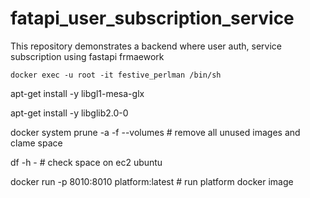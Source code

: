 # fatapi_user_subscription_service
This repository demonstrates a backend where user auth, service subscription using fastapi frmaework



```
docker exec -u root -it festive_perlman /bin/sh

```
apt-get install -y libgl1-mesa-glx

apt-get install -y libglib2.0-0



docker system prune -a -f --volumes   # remove all unused images and clame space


df -h  -  # check space on ec2 ubuntu


docker run -p 8010:8010 platform:latest   # run platform docker image

